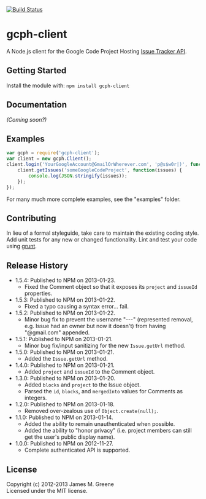 [![Build Status](https://travis-ci.org/JamesMGreene/node-gcph-client.png)](https://travis-ci.org/JamesMGreene/node-gcph-client)

# gcph-client

A Node.js client for the Google Code Project Hosting [Issue Tracker API](http://code.google.com/p/support/wiki/IssueTrackerAPI).

## Getting Started
Install the module with: `npm install gcph-client`


## Documentation
_(Coming soon?)_


## Examples
```js
var gcph = require('gcph-client');
var client = new gcph.Client();
client.login('YourGoogleAccount@GmailOrWherever.com', 'p@s$w0r|)', function() {
	client.getIssues('someGoogleCodeProject', function(issues) {
		console.log(JSON.stringify(issues));
	});
});
```

For many much more complete examples, see the "examples" folder.


## Contributing
In lieu of a formal styleguide, take care to maintain the existing coding style. Add unit tests for any new or changed functionality. Lint and test your code using [grunt](http://gruntjs.com/).


## Release History
 - 1.5.4: Published to NPM on 2013-01-23.
    - Fixed the Comment object so that it exposes its `project` and `issueId` properties.
 - 1.5.3: Published to NPM on 2013-01-22.
    - Fixed a typo causing a syntax error... fail.
 - 1.5.2: Published to NPM on 2013-01-22.
    - Minor bug fix to prevent the username "---" (represented removal, e.g. Issue had an owner but now it doesn't) from having "@gmail.com" appended.
 - 1.5.1: Published to NPM on 2013-01-21.
    - Minor bug fix/input sanitizing for the new `Issue.getUrl` method.
 - 1.5.0: Published to NPM on 2013-01-21.
    - Added the `Issue.getUrl` method.
 - 1.4.0: Published to NPM on 2013-01-21.
    - Added `project` and `issueId` to the Comment object.
 - 1.3.0: Published to NPM on 2013-01-20.
    - Added `blocks` and `project` to the Issue object.
    - Parsed the `id`, `blocks`, and `mergedInto` values for Comments as integers.
 - 1.2.0: Published to NPM on 2013-01-18.
    - Removed over-zealous use of `Object.create(null);`.
 - 1.1.0: Published to NPM on 2013-01-14.
    - Added the ability to remain unauthenticated when possible.
    - Added the ability to "honor privacy" (i.e. project members can still get the user's public display name).
 - 1.0.0: Published to NPM on 2012-11-27.
    - Complete authenticated API is supported.


## License
Copyright (c) 2012-2013 James M. Greene  
Licensed under the MIT license.
